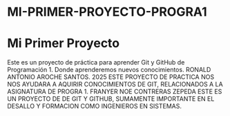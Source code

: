 # MI-PRIMER-PROYECTO-PROGRA1
# Mi Primer Proyecto
Este es un proyecto de práctica para aprender Git y GitHub de Programación 1. Donde aprenderemos nuevos conocimientos.
RONALD ANTONIO AROCHE SANTOS. 2025
ESTE PROYECTO DE PRACTICA NOS  NOS AYUDARA A AQUIRIR CONOCIMIENTOS DE GIT, RELACIONADOS A LA ASIGNATURA DE PROGRA 1.
FRANYER NOE CONTRERAS ZEPEDA
ESTE ES UN PROYECTO DE DE GIT Y GITHUB, SUMAMENTE IMPORTANTE EN EL DESALLO Y FORMACION COMO INGENIEROS EN SISTEMAS.